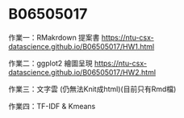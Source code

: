 # B06505017

作業一：RMakrdown 提案書 https://ntu-csx-datascience.github.io/B06505017/HW1.html

作業二：ggplot2 繪圖呈現 https://ntu-csx-datascience.github.io/B06505017/HW2.html

作業三：文字雲 (仍無法Knit成html)(目前只有Rmd檔)

作業四：TF-IDF & Kmeans
